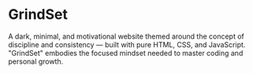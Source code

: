 # GrindSet
A dark, minimal, and motivational website themed around the concept of discipline and consistency — built with pure HTML, CSS, and JavaScript.  "GrindSet" embodies the focused mindset needed to master coding and personal growth.
